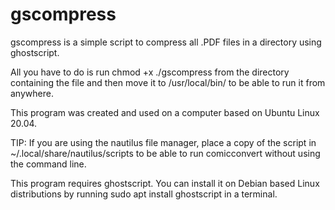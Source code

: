# gscompress
gscompress is a simple script to compress all .PDF files in a directory using ghostscript.

All you have to do is run chmod +x ./gscompress from the directory containing the file and then move it to /usr/local/bin/ to be able to run it from anywhere.

This program was created and used on a computer based on Ubuntu Linux 20.04.

TIP: If you are using the nautilus file manager, place a copy of the script in ~/.local/share/nautilus/scripts to be able to run comicconvert without using the command line.

This program requires ghostscript. You can install it on Debian based Linux distributions by running sudo apt install ghostscript in a terminal.

